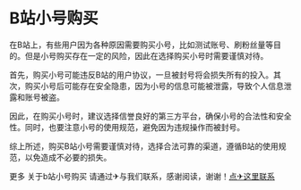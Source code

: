 # B站小号购买

在B站上，有些用户因为各种原因需要购买小号，比如测试账号、刷粉丝量等目的。但是小号购买存在一定的风险，因此在选择购买小号时需要谨慎对待。

首先，购买小号可能违反B站的用户协议，一旦被封号将会损失所有的投入。其次，购买小号后可能存在安全隐患，因为小号的信息可能被泄露，导致个人信息泄露和账号被盗。

因此，在购买小号时，建议选择信誉良好的第三方平台，确保小号的合法性和安全性。同时，也要注意小号的使用规范，避免因为违规操作而被封号。

综上所述，购买B站小号需要谨慎对待，选择合法可靠的渠道，遵循B站的使用规范，以免造成不必要的损失。

更多 关于b站小号购买 请通过✈与我们联系，感谢阅读，谢谢！[点✈这里联系](https://ws.k02.cc)